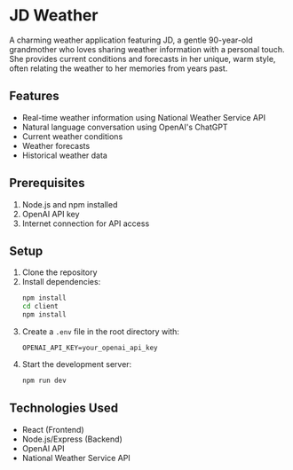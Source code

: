 # JD Weather

A charming weather application featuring JD, a gentle 90-year-old grandmother who loves sharing weather information with a personal touch. She provides current conditions and forecasts in her unique, warm style, often relating the weather to her memories from years past.

## Features
- Real-time weather information using National Weather Service API
- Natural language conversation using OpenAI's ChatGPT
- Current weather conditions
- Weather forecasts
- Historical weather data

## Prerequisites
1. Node.js and npm installed
2. OpenAI API key
3. Internet connection for API access

## Setup
1. Clone the repository
2. Install dependencies:
   ```bash
   npm install
   cd client
   npm install
   ```
3. Create a `.env` file in the root directory with:
   ```
   OPENAI_API_KEY=your_openai_api_key
   ```
4. Start the development server:
   ```bash
   npm run dev
   ```

## Technologies Used
- React (Frontend)
- Node.js/Express (Backend)
- OpenAI API
- National Weather Service API

